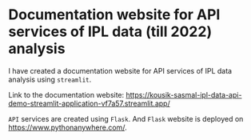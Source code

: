 # Documentation website for API services of IPL data (till 2022) analysis

I have created a documentation website for API services of IPL data analysis using `streamlit`.

Link to the documentation website: https://kousik-sasmal-ipl-data-api-demo-streamlit-application-vf7a57.streamlit.app/

`API` services are created using `Flask`. And `Flask` website is deployed on https://www.pythonanywhere.com/.

